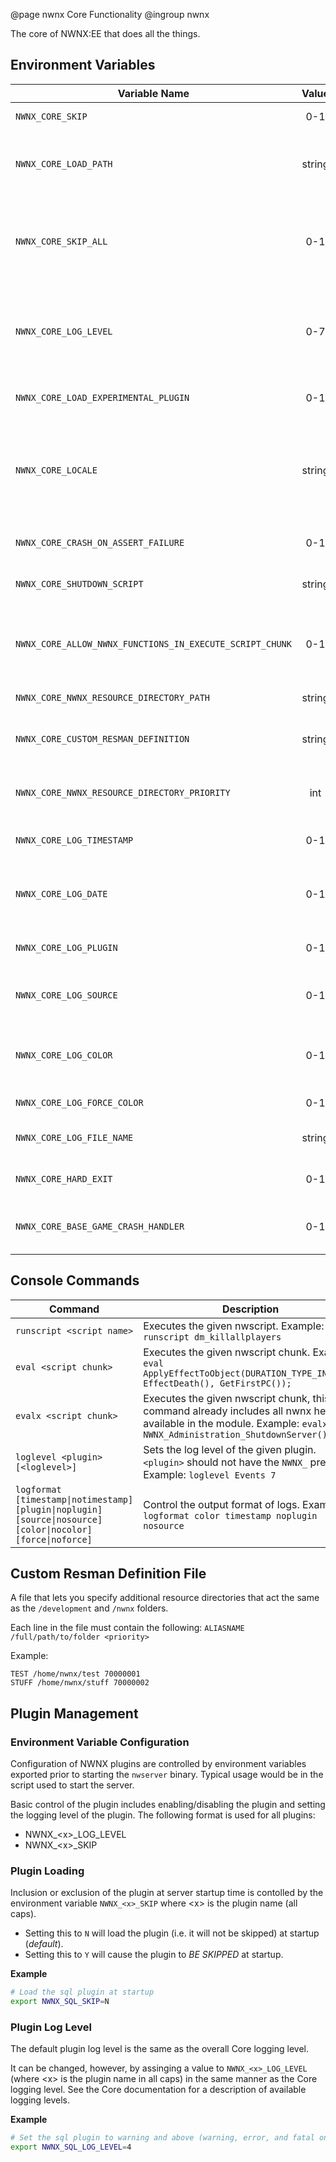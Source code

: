 @page nwnx Core Functionality
@ingroup nwnx

The core of NWNX:EE that does all the things.

## Environment Variables

| Variable Name | Value | Default | Notes |
| ------------- | :---: | ------- | ----- |
| `NWNX_CORE_SKIP` | 0-1 | 0 | Set whether to load NWNX or not.
| `NWNX_CORE_LOAD_PATH` | string | Unset | The directory from where plugins are loaded. Defaults to where NWNX_Core is located.
| `NWNX_CORE_SKIP_ALL` | 0-1 | 0 | Changes the default plugin load state from 'load all' to 'skip all'. Use `NWNX_{PLUGIN}_SKIP=n` to enable specific plugins in this case.
| `NWNX_CORE_LOG_LEVEL` | 0-7 | 0| Sets the default log level. `6` is a good level for live servers. `7`  includes debug messages which can be helpful if you're having issues.
| `NWNX_CORE_LOAD_EXPERIMENTAL_PLUGIN` | 0-1 | 0 | Allows loading of NWNX_Experimental, use at your own risk.
| `NWNX_CORE_LOCALE` | string | Unset | Set the locale NWNX will use when encoding. Supported are cp1250, cp1251, cp1252 (default). Can also use two letter country codes (e.g. `"ru"`)
| `NWNX_CORE_CRASH_ON_ASSERT_FAILURE` | 0-1 | 0 | Sets whether an ASSERT failure hard crashes the server.
| `NWNX_CORE_SHUTDOWN_SCRIPT` | string | Unset | Sets which NWScript to run when the module shuts down.
| `NWNX_CORE_ALLOW_NWNX_FUNCTIONS_IN_EXECUTE_SCRIPT_CHUNK` | 0-1 | 0 | When enabled, allows the ExecuteScriptChunk() function to call NWScript NWNX functions.
| `NWNX_CORE_NWNX_RESOURCE_DIRECTORY_PATH` | string | UserDirectory/nwnx | The path of the /nwnx resource directory
| `NWNX_CORE_CUSTOM_RESMAN_DEFINITION` | string | Unset | A path to a file with custom resource directory aliases, see below for more info
| `NWNX_CORE_NWNX_RESOURCE_DIRECTORY_PRIORITY` | int | 70000000 | Sets the resman priority of the UserDirectory/nwnx folder.
| `NWNX_CORE_LOG_TIMESTAMP` | 0-1 | 1 | Set whether to show timestamp in logs printed by NWNX.
| `NWNX_CORE_LOG_DATE` | 0-1 | 0 | Set whether to show date(Y-M-D) in logs printed by NWNX. Timestamps must be enabled.
| `NWNX_CORE_LOG_PLUGIN` | 0-1 | 1 | Set whether to show plugin name in logs printed by NWNX.
| `NWNX_CORE_LOG_SOURCE` | 0-1 | 1 | Set whether to show source code location in logs printed by NWNX.
| `NWNX_CORE_LOG_COLOR` | 0-1 | 1 | Set whether to show logs printed by NWNX in color (only when printing to a TTY).
| `NWNX_CORE_LOG_FORCE_COLOR` | 0-1| 0 | Sets whether to force color output.
| `NWNX_CORE_LOG_FILE_NAME` | string | Unset | Sets the secondary (in addition to `stdout`) log file.
| `NWNX_CORE_HARD_EXIT` | 0-1| 0 | If set, NWNX will hard kill the process after it unloads.
| `NWNX_CORE_BASE_GAME_CRASH_HANDLER` | 0-1 | 0 | Sets whether to also call the base game handler in case of crash.

## Console Commands

| Command | Description |
| ------- | ----------- |
| `runscript <script name>` | Executes the given nwscript. Example: `runscript dm_killallplayers`
| `eval <script chunk>` | Executes the given nwscript chunk. Example: `eval ApplyEffectToObject(DURATION_TYPE_INSTANT, EffectDeath(), GetFirstPC());`
| `evalx <script chunk>` | Executes the given nwscript chunk, this command already includes all nwnx headers available in the module. Example: `evalx NWNX_Administration_ShutdownServer();`
| `loglevel <plugin> [<loglevel>]` | Sets the log level of the given plugin. `<plugin>` should not have the `NWNX_` prefix.  Example: `loglevel Events 7`
| `logformat [timestamp\|notimestamp] [plugin\|noplugin] [source\|nosource] [color\|nocolor] [force\|noforce]` | Control the output format of logs. Example: `logformat color timestamp noplugin nosource`

## Custom Resman Definition File

A file that lets you specify additional resource directories that act the same as the `/development` and `/nwnx` folders.

Each line in the file must contain the following: `ALIASNAME /full/path/to/folder <priority>`

Example:

```
TEST /home/nwnx/test 70000001
STUFF /home/nwnx/stuff 70000002
```

## Plugin Management

### Environment Variable Configuration

Configuration of NWNX plugins are controlled by environment variables exported prior to starting the ``nwserver`` binary.  Typical usage would 
be in the script used to start the server.

Basic control of the plugin includes enabling/disabling the plugin and setting the logging level of the plugin.  The following format is used for
all plugins:

* NWNX_\<x>_LOG_LEVEL
* NWNX_\<x>_SKIP

### Plugin Loading

Inclusion or exclusion of the plugin at server startup time is contolled by the environment variable ``NWNX_<x>_SKIP`` where \<x> is the plugin name (all caps).

* Setting this to ``N`` will load the plugin (i.e. it will not be skipped) at startup (_default_).
* Setting this to ``Y`` will cause the plugin to _BE SKIPPED_ at startup.

__Example__
```bash
# Load the sql plugin at startup
export NWNX_SQL_SKIP=N
```

### Plugin Log Level

The default plugin log level is the same as the overall Core logging level.

It can be changed, however, by assinging a value to ``NWNX_<x>_LOG_LEVEL`` (where \<x> is the plugin name in all caps) in the same manner as the Core logging level.
See the Core documentation for a description of available logging levels.

__Example__
```bash
# Set the sql plugin to warning and above (warning, error, and fatal only)
export NWNX_SQL_LOG_LEVEL=4
```
